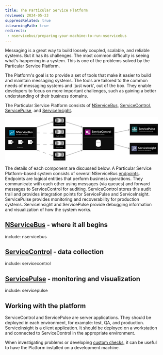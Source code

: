```yaml
---
title: The Particular Service Platform
reviewed: 2024-05-23
suppressRelated: true
isLearningPath: true
redirects:
 - nservicebus/preparing-your-machine-to-run-nservicebus
---
```


Messaging is a great way to build loosely coupled, scalable, and reliable systems. But it has its challenges. The most common difficulty is seeing what's happening in a system. This is one of the problems solved by the Particular Service Platform.

The Platform's goal is to provide a set of tools that make it easier to build and maintain messaging systems. The tools are tailored to the common needs of messaging systems and 'just work', out of the box. They enable developers to focus on more important challenges, such as gaining a better understanding of their business domains.

The Particular Service Platform consists of [NServiceBus](/nservicebus), [ServiceControl](/servicecontrol), [ServicePulse](/servicepulse), and [ServiceInsight](/serviceinsight).

![Particular Service Platform architecture](architecture-overview.png)

The details of each component are discussed below. A Particular Service Platform-based system consists of several NServiceBus [endpoints](/nservicebus/endpoints/). Endpoints are logical entities that perform business operations. They communicate with each other using messages (via queues) and forward messages to ServiceControl for auditing. ServiceControl stores this audit trail and provides integration points for ServicePulse and ServiceInsight. ServicePulse provides monitoring and recoverability for production systems. ServiceInsight and ServicePulse provide debugging information and visualization of how the system works.

## [NServiceBus](/nservicebus) - where it all begins

include: nservicebus


## [ServiceControl](/servicecontrol) - data collection

include: servicecontrol


## [ServicePulse](/servicepulse) - monitoring and visualization

include: servicepulse


## Working with the platform

ServiceControl and ServicePulse are server applications. They should be deployed in each environment, for example: test, QA, and production. ServiceInsight is a client application. It should be deployed on a workstation and connected to ServiceControl in the appropriate environment.

When investigating problems or developing [custom checks](/monitoring/custom-checks/), it can be useful to have the Platform installed on a development machine.
